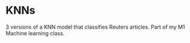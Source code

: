 # KNNs
3 versions of a KNN model that classifies Reuters articles. Part of my M1 Machine learning class.
